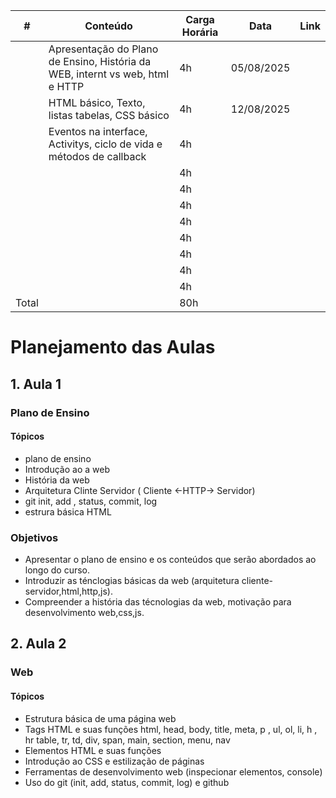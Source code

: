 


| #  | Conteúdo                                                                                   | Carga Horária  |Data      | Link |
|----|--------------------------------------------------------------------------------------------|----------------|----------|------|
|   | Apresentação do Plano de Ensino, História da WEB, internt vs web, html e HTTP               | 4h             |05/08/2025|      |
|   | HTML básico, Texto, listas tabelas, CSS básico                                              | 4h             |12/08/2025|      |
|   | Eventos na interface, Activitys, ciclo de vida e  métodos de callback                       | 4h             |          |      |
|   | | 4h             |          |      |
|   | | 4h             |          |      |
|   | | 4h             |          |      |
|   | | 4h             |          |      |
|   | | 4h             |          |      |
|   | | 4h             |          |      |
|   | | 4h             |          |      |
|   | | 4h             |          |      |
| Total|                                              | 80h            |          |      |

# Planejamento das Aulas
## 1. Aula 1 
### Plano de Ensino
#### Tópicos
- plano de ensino
- Introdução ao a web
- História da web
- Arquitetura Clinte Servidor    ( Cliente <-HTTP-> Servidor)
- git  init, add , status, commit, log 
- estrura básica HTML
### Objetivos
* Apresentar o plano de ensino e os conteúdos que serão abordados ao longo do curso.
* Introduzir as ténclogias básicas da web (arquitetura cliente-servidor,html,http,js).
* Compreender a história das técnologias da web, motivação para desenvolvimento web,css,js.

## 2. Aula 2
### Web 
#### Tópicos
- Estrutura básica de uma página web
- Tags HTML e suas funções html, head, body, title, meta, p , ul, ol, li, h , hr table, tr, td, div, span, main, section, menu, nav
- Elementos HTML e suas funções
- Introdução ao CSS e estilização de páginas
- Ferramentas de desenvolvimento web (inspecionar elementos, console)
- Uso do git (init, add, status, commit, log) e github

